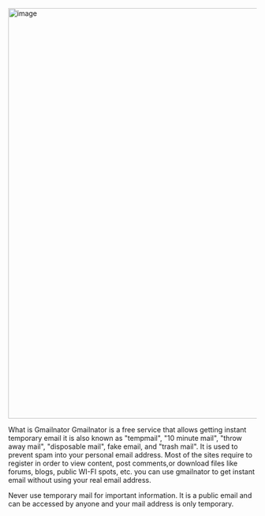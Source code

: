 <img width="1735" height="831" alt="image" src="https://github.com/user-attachments/assets/eb31286b-0dd3-49ec-bca0-1ccf00052d02" />

What is Gmailnator
Gmailnator is a free service that allows getting instant temporary email it is also known as "tempmail", "10 minute mail", "throw away mail", "disposable mail", fake email, and "trash mail". It is used to prevent spam into your personal email address. Most of the sites require to register in order to view content, post comments,or download files like forums, blogs, public WI-FI spots, etc. you can use gmailnator to get instant email without using your real email address.

Never use temporary mail for important information. It is a public email and can be accessed by anyone and your mail address is only temporary.
